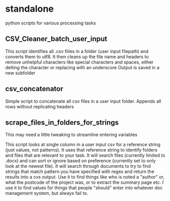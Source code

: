# standalone
python scripts for various processing tasks

## CSV_Cleaner_batch_user_input

This script identifies all .csv fiiles in a folder (user input filepath) and converts them to utf8. It then cleans up the file name and headers to remove unhelpful characters like special characters and spaces, either delting the character or replacing with an underscore
Output is saved in a new subfolder

## csv_concatenator

Simple script to concatenate all csv files in a user input folder. Appends all rows without replicating headers

## scrape_files_in_folders_for_strings

This may need a little tweaking to streamline entering variables

This script looks at single column in a user input csv for a reference string (just values, not patterns). It uses that reference string to identify folders and files that are relevant to your task. It will search files (currently limited to .docx) and can sort or ignore based on preference (currently set to only look at the newest file). 
It will search through documents to try to find strings that match pattern you have specified with regex and return the results into a cvs output. 
Use it to find things like who is noted a "author" or, what the postcode of the project was, or to extract the summary page etc. I use it to find values for things that people "should" enter into whatever doc management system, but always fail to. 

